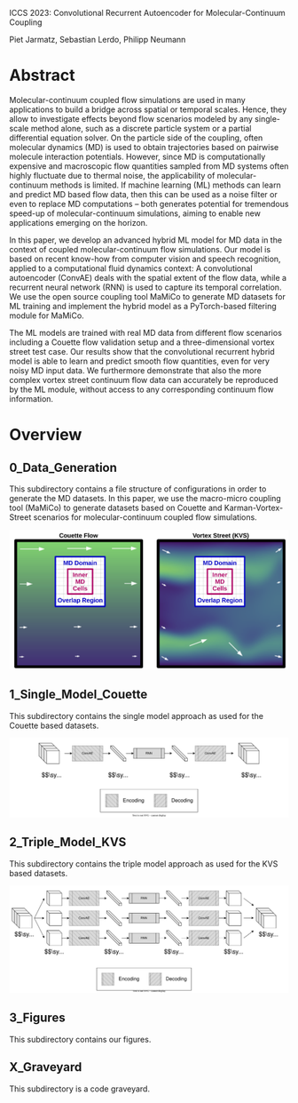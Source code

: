 ICCS 2023: Convolutional Recurrent Autoencoder for Molecular-Continuum Coupling

Piet Jarmatz, Sebastian Lerdo, Philipp Neumann

# Abstract


Molecular-continuum coupled flow simulations are used in many
applications to build a bridge across spatial or temporal scales.
Hence, they allow to investigate effects beyond flow scenarios
modeled by any single-scale method alone, such as a discrete particle
system or a partial differential equation solver. On the particle
side of the coupling, often molecular dynamics (MD) is used to obtain
trajectories based on pairwise molecule interaction potentials. However,
since MD is computationally expensive and macroscopic flow quantities
sampled from MD systems often highly fluctuate due to thermal noise,
the applicability of molecular-continuum methods is limited. If
machine learning (ML) methods can learn and predict MD based flow
data, then this can be used as a noise filter or even to replace MD
computations – both generates potential for tremendous speed-up of
molecular-continuum simulations, aiming to enable new applications
emerging on the horizon.

In this paper, we develop an advanced hybrid ML model for MD data in
the context of coupled molecular-continuum flow simulations. Our model
is based on recent know-how from computer vision and speech recognition,
applied to a computational fluid dynamics context: A convolutional
autoencoder (ConvAE) deals with the spatial extent of the flow data, while a
recurrent neural network (RNN) is used to capture its temporal correlation.
We use the open source coupling tool MaMiCo to generate MD datasets for ML
training and implement the hybrid model as a PyTorch-based filtering
module for MaMiCo. 

The ML models are trained with real MD data from
different flow scenarios including a Couette flow validation setup
and a three-dimensional vortex street test case. Our results show that
the convolutional recurrent hybrid model is able to learn and predict
smooth flow quantities, even for very noisy MD input data. We furthermore
demonstrate that also the more complex vortex street continuum flow
data can accurately be reproduced by the ML module, without access
to any corresponding continuum flow information.

# Overview

## 0_Data_Generation

This subdirectory contains a file structure of configurations in order to
generate the MD datasets. In this paper, we use the macro-micro coupling tool (MaMiCo)
to generate datasets based on Couette and Karman-Vortex-Street scenarios for molecular-continuum coupled flow simulations.

![alt text][molcont]

## 1_Single_Model_Couette

This subdirectory contains the single model approach as used for the Couette based datasets.

![alt text][ConvRecAE_single]

## 2_Triple_Model_KVS

This subdirectory contains the triple model approach as used for the KVS based datasets.

![alt text][ConvRecAE_triple]

## 3_Figures

This subdirectory contains our figures.

## X_Graveyard

This subdirectory is a code graveyard.


[ConvRecAE_single]: https://github.com/HSU-HPC/MaMiCo_hybrid_ml/blob/master/3_Figures/ConvRecAE_single.drawio.svg "Convolutional recurrent autoencoder as employed in the single model approach"


[ConvRecAE_triple]: https://github.com/HSU-HPC/MaMiCo_hybrid_ml/blob/master/3_Figures/ConvRecAE.drawio.svg "Convolutional recurrent autoencoder as employed in the triple model approach"


[ConvAE]: https://github.com/HSU-HPC/MaMiCo_hybrid_ml/blob/master/3_Figures/ConvAe.drawio.svg "Convolutional autoencoder as employed in the triple model approach"


[RNN]: https://github.com/HSU-HPC/MaMiCo_hybrid_ml/blob/master/3_Figures/LatentspaceRNN.drawio.svg "Recurrent neural network as employed in the triple model approach"


[molcont]: https://github.com/HSU-HPC/MaMiCo_hybrid_ml/blob/master/3_Figures/molcont.png "Dataset visualizations"
